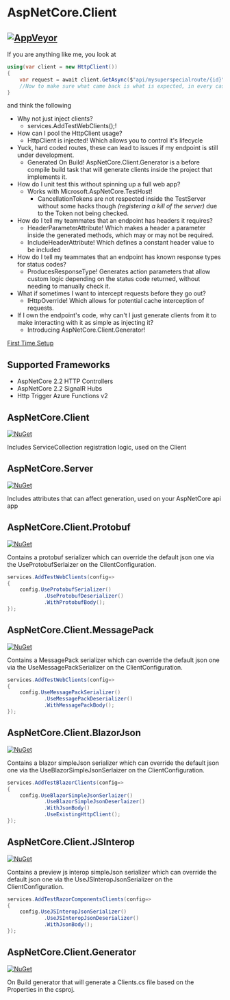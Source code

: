 # AspNetCore.Client
[![AppVeyor](https://ci.appveyor.com/api/projects/status/984mqqfnwytd3oga?svg=true)](https://ci.appveyor.com/project/Beffyman/aspnetcore-client)
---

If you are anything like me, you look at

```c#
using(var client = new HttpClient())
{
	var request = await client.GetAsync($"api/mysuperspecialroute/{id}");
	//Now to make sure what came back is what is expected, in every case...
}
```
and think the following
- Why not just inject clients?
  - services.AddTestWebClients();!
- How can I pool the HttpClient usage? 
  - HttpClient is injected! Which allows you to control it's lifecycle
- Yuck, hard coded routes, these can lead to issues if my endpoint is still under development. 
  - Generated On Build! AspNetCore.Client.Generator is a before compile build task that will generate clients inside the project that implements it.
- How do I unit test this without spinning up a full web app? 
  - Works with Microsoft.AspNetCore.TestHost!
    - CancellationTokens are not respected inside the TestServer without some hacks though *(registering a kill of the server)* due to the Token not being checked.
- How do I tell my teammates that an endpoint has headers it requires? 
  - HeaderParameterAttribute! Which makes a header a parameter inside the generated methods, which may or may not be required.
  - IncludeHeaderAttribute! Which defines a constant header value to be included
- How do I tell my teammates that an endpoint has known response types for status codes?
  - ProducesResponseType! Generates action parameters that allow custom logic depending on the status code returned, without needing to manually check it.
- What if sometimes I want to intercept requests before they go out? 
  - IHttpOverride! Which allows for potential cache interception of requests.
- If I own the endpoint's code, why can't I just generate clients from it to make interacting with it as simple as injecting it?
  - Introducing AspNetCore.Client.Generator!

[First Time Setup](https://github.com/Beffyman/AspNetCore.Client/wiki/First-Time-Setup)

## Supported Frameworks
- AspNetCore 2.2 HTTP Controllers
- AspNetCore 2.2 SignalR Hubs
- Http Trigger Azure Functions v2

## AspNetCore.Client
[![NuGet](https://img.shields.io/nuget/v/AspNetCore.Client.svg)](https://www.nuget.org/packages/AspNetCore.Client)

Includes ServiceCollection registration logic, used on the Client

## AspNetCore.Server
[![NuGet](https://img.shields.io/nuget/v/AspNetCore.Server.svg)](https://www.nuget.org/packages/AspNetCore.Server)

Includes attributes that can affect generation, used on your AspNetCore api app

## AspNetCore.Client.Protobuf
[![NuGet](https://img.shields.io/nuget/v/AspNetCore.Client.Protobuf.svg)](https://www.nuget.org/packages/AspNetCore.Client.Protobuf)

Contains a protobuf serializer which can override the default json one via the UseProtobufSerlaizer on the ClientConfiguration.

```c#
services.AddTestWebClients(config=>
{
	config.UseProtobufSerializer()
			.UseProtobufDeserializer()
			.WithProtobufBody();
});

```


## AspNetCore.Client.MessagePack
[![NuGet](https://img.shields.io/nuget/v/AspNetCore.Client.MessagePack.svg)](https://www.nuget.org/packages/AspNetCore.Client.MessagePack)

Contains a MessagePack serializer which can override the default json one via the UseMessagePackSerializer on the ClientConfiguration.

```c#
services.AddTestWebClients(config=>
{
	config.UseMessagePackSerializer()
			.UseMessagePackDeserializer()
			.WithMessagePackBody();
});

```


## AspNetCore.Client.BlazorJson
[![NuGet](https://img.shields.io/nuget/v/AspNetCore.Client.BlazorJson.svg)](https://www.nuget.org/packages/AspNetCore.Client.BlazorJson)

Contains a blazor simpleJson serializer which can override the default json one via the UseBlazorSimpleJsonSerlaizer on the ClientConfiguration.

```c#
services.AddTestBlazorClients(config=>
{
	config.UseBlazorSimpleJsonSerlaizer()
			.UseBlazorSimpleJsonDeserlaizer()
			.WithJsonBody()
			.UseExistingHttpClient();
});

```


## AspNetCore.Client.JSInterop
[![NuGet](https://img.shields.io/nuget/v/AspNetCore.Client.JSInterop.svg)](https://www.nuget.org/packages/AspNetCore.Client.JSInterop)

Contains a preview js interop simpleJson serializer which can override the default json one via the UseJSInteropJsonSerializer on the ClientConfiguration.

```c#
services.AddTestRazorComponentsClients(config=>
{
	config.UseJSInteropJsonSerializer()
			.UseJSInteropJsonDeserializer()
			.WithJsonBody();
});

```


## AspNetCore.Client.Generator
[![NuGet](https://img.shields.io/nuget/v/AspNetCore.Client.Generator.svg)](https://www.nuget.org/packages/AspNetCore.Client.Generator)

On Build generator that will generate a Clients.cs file based on the Properties in the csproj.
